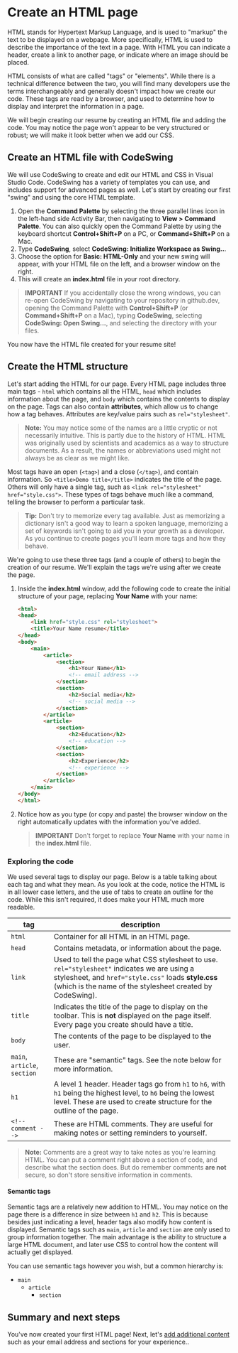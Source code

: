 # Create an HTML page

HTML stands for Hypertext Markup Language, and is used to "markup" the text to be displayed on a webpage. More specifically, HTML is used to describe the importance of the text in a page. With HTML you can indicate a header, create a link to another page, or indicate where an image should be placed.

HTML consists of what are called "tags" or "elements". While there is a technical difference between the two, you will find many developers use the terms interchangeably and generally doesn't impact how we create our code. These tags are read by a browser, and used to determine how to display and interpret the information in a page.

We will begin creating our resume by creating an HTML file and adding the code. You may notice the page won't appear to be very structured or robust; we will make it look better when we add our CSS.

## Create an HTML file with CodeSwing

We will use CodeSwing to create and edit our HTML and CSS in Visual Studio Code. CodeSwing has a variety of templates you can use, and includes support for advanced pages as well. Let's start by creating our first "swing" and using the core HTML template.

1. Open the **Command Palette** by selecting the three parallel lines icon in the left-hand side Activity Bar, then navigating to **View > Command Palette**. You can also quickly open the Command Palette by using the keyboard shortcut **Control+Shift+P** on a PC, or **Command+Shift+P** on a Mac.
4. Type **CodeSwing**, select **CodeSwing: Initialize Workspace as Swing..**.
5. Choose the option for **Basic: HTML-Only** and your new swing will appear, with your HTML file on the left, and a browser window on the right.
1. This will create an **index.html** file in your root directory.

> **IMPORTANT** If you accidentally close the wrong windows, you can re-open CodeSwing by navigating to your repository in github.dev, opening the Command Palette with **Control+Shift+P** (or **Command+Shift+P** on a Mac), typing **CodeSwing**, selecting **CodeSwing: Open Swing...**, and selecting the directory with your files.

You now have the HTML file created for your resume site!

## Create the HTML structure

Let's start adding the HTML for our page. Every HTML page includes three main tags - `html` which contains all the HTML, `head` which includes information about the page, and `body` which contains the contents to display on the page. Tags can also contain **attributes**, which allow us to change how a tag behaves. Attributes are key/value pairs such as `rel="stylesheet"`.

> **Note:** You may notice some of the names are a little cryptic or not necessarily intuitive. This is partly due to the history of HTML. HTML was originally used by scientists and academics as a way to structure documents. As a result, the names or abbreviations used might not always be as clear as we might like.

Most tags have an open (`<tag>`) and a close (`</tag>`), and contain information. So `<title>Demo title</title>` indicates the title of the page. Others will only have a single tag, such as `<link rel="stylesheet" href="style.css">`. These types of tags behave much like a command, telling the browser to perform a particular task.

> **Tip:** Don't try to memorize every tag available. Just as memorizing a dictionary isn't a good way to learn a spoken language, memorizing a set of keywords isn't going to aid you in your growth as a developer. As you continue to create pages you'll learn more tags and how they behave.

We're going to use these three tags (and a couple of others) to begin the creation of our resume. We'll explain the tags we're using after we create the page.

1. Inside the **index.html** window, add the following code to create the initial structure of your page, replacing **Your Name** with your name:

    ```html
    <html>
    <head>
        <link href="style.css" rel="stylesheet">
        <title>Your Name resume</title>
    </head>
    <body>
        <main>
            <article>
                <section>
                    <h1>Your Name</h1>
                    <!-- email address -->
                </section>
                <section>
                    <h2>Social media</h2>
                    <!-- social media -->
                </section>
            </article>
            <article>
                <section>
                    <h2>Education</h2>
                    <!-- education -->
                </section>
                <section>
                    <h2>Experience</h2>
                    <!-- experience -->
                </section>
            </article>
        </main>
    </body>
    </html>
    ```

1. Notice how as you type (or copy and paste) the browser window on the right automatically updates with the information you've added.

    > **IMPORTANT** Don't forget to replace **Your Name** with your name in the **index.html** file.

### Exploring the code

We used several tags to display our page. Below is a table talking about each tag and what they mean. As you look at the code, notice the HTML is in all lower case letters, and the use of tabs to create an outline for the code. While this isn't required, it does make your HTML much more readable.

| tag                          | description                                                                                                                                                                                                      |
| ---------------------------- | ---------------------------------------------------------------------------------------------------------------------------------------------------------------------------------------------------------------- |
| `html`                       | Container for all HTML in an HTML page.                                                                                                                                                                          |
| `head`                       | Contains metadata, or information about the page.                                                                                                                                                                |
| `link`                       | Used to tell the page what CSS stylesheet to use. `rel="stylesheet"` indicates we are using a stylesheet, and `href="style.css"` loads **style.css** (which is the name of the stylesheet created by CodeSwing). |
| `title`                      | Indicates the title of the page to display on the toolbar. This is **not** displayed on the page itself. Every page you create should have a title.                                                              |
| `body`                       | The contents of the page to be displayed to the user.                                                                                                                                                            |
| `main`, `article`, `section` | These are "semantic" tags. See the note below for more information.                                                                                                                                              |
| `h1`                         | A level 1 header. Header tags go from `h1` to `h6`, with `h1` being the highest level, to `h6` being the lowest level. These are used to create structure for the outline of the page. |
| `<!-- comment -->` | These are HTML comments. They are useful for making notes or setting reminders to yourself.

> **Note:** Comments are a great way to take notes as you're learning HTML. You can put a comment right above a section of code, and describe what the section does. But do remember comments **are not** secure, so don't store sensitive information in comments.

#### Semantic tags

Semantic tags are a relatively new addition to HTML. You may notice on the page there is a difference in size between `h1` and `h2`. This is because besides just indicating a level, header tags also modify how content is displayed. Semantic tags such as `main`, `article` and `section` are only used to group information together. The main advantage is the ability to structure a large HTML document, and later use CSS to control how the content will actually get displayed.

You can use semantic tags however you wish, but a common hierarchy is:

- `main`
    - `article`
        - `section`

## Summary and next steps

You've now created your first HTML page! Next, let's [add additional content](./2-add-content.md) such as your email address and sections for your experience..
